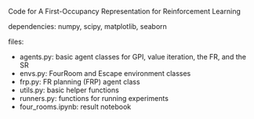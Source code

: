 Code for A First-Occupancy Representation for Reinforcement Learning

dependencies: numpy, scipy, matplotlib, seaborn

files: 
- agents.py: basic agent classes for GPI, value iteration, the FR, and the SR
- envs.py: FourRoom and Escape environment classes
- frp.py: FR planning (FRP) agent class
- utils.py: basic helper functions
- runners.py: functions for running experiments
- four_rooms.ipynb: result notebook